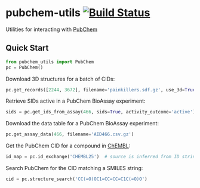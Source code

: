 pubchem-utils [![Build Status](https://travis-ci.org/skearnes/pubchem-utils.svg?branch=master)](https://travis-ci.org/skearnes/pubchem-utils)
=============

Utilities for interacting with [PubChem](https://pubchem.ncbi.nlm.nih.gov)

Quick Start
-----------

```python
from pubchem_utils import PubChem
pc = PubChem()
```

Download 3D structures for a batch of CIDs:

```python
pc.get_records([2244, 3672], filename='painkillers.sdf.gz', use_3d=True)
```

Retrieve SIDs active in a PubChem BioAssay experiment:

```python
sids = pc.get_ids_from_assay(466, sids=True, activity_outcome='active')
```

Download the data table for a PubChem BioAssay experiment:

```python
pc.get_assay_data(466, filename='AID466.csv.gz')
```

Get the PubChem CID for a compound in [ChEMBL](https://www.ebi.ac.uk/chembl):

```python
id_map = pc.id_exchange('CHEMBL25')  # source is inferred from ID string
```

Search PubChem for the CID matching a SMILES string:

```python
cid = pc.structure_search('CC(=O)OC1=CC=CC=C1C(=O)O')
```
